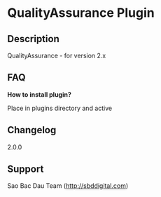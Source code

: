 # QualityAssurance Plugin

## Description

QualityAssurance - for version 2.x

## FAQ

__How to install plugin?__

Place in plugins directory and active

## Changelog

2.0.0 

## Support

Sao Bac Dau Team (http://sbddigital.com)
